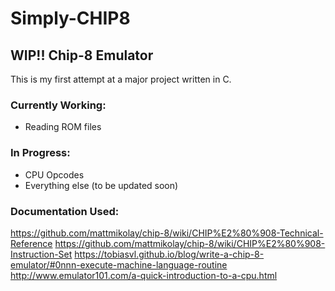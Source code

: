 # Simply-CHIP8
## WIP!! Chip-8 Emulator

This is my first attempt at a major project written in C.

### Currently Working:
- Reading ROM files

### In Progress:
- CPU Opcodes
- Everything else (to be updated soon)

### Documentation Used:

https://github.com/mattmikolay/chip-8/wiki/CHIP%E2%80%908-Technical-Reference
https://github.com/mattmikolay/chip-8/wiki/CHIP%E2%80%908-Instruction-Set
https://tobiasvl.github.io/blog/write-a-chip-8-emulator/#0nnn-execute-machine-language-routine
http://www.emulator101.com/a-quick-introduction-to-a-cpu.html
